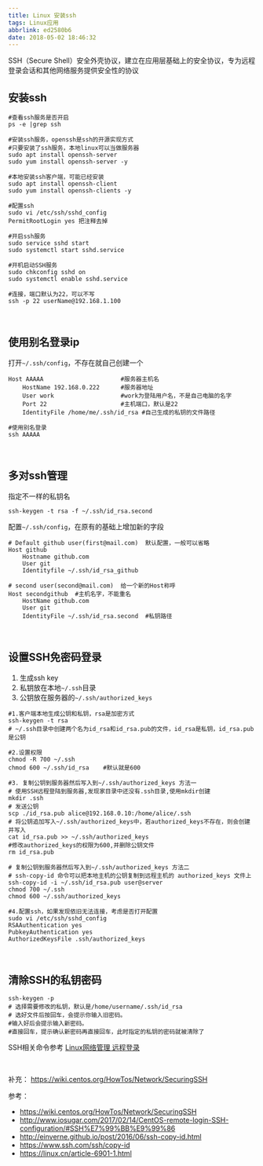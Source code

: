 ```yaml
---
title: Linux 安装ssh
tags: Linux应用
abbrlink: ed2580b6
date: 2018-05-02 18:46:32
---
```


SSH（Secure Shell）安全外壳协议，建立在应用层基础上的安全协议，专为远程登录会话和其他网络服务提供安全性的协议

## 安装ssh
```
#查看ssh服务是否开启
ps -e |grep ssh

#安装ssh服务，openssh是ssh的开源实现方式
#只要安装了ssh服务，本地linux可以当做服务器
sudo apt install openssh-server
sudo yum install openssh-server -y

#本地安装ssh客户端，可能已经安装
sudo apt install openssh-client
sudo yum install openssh-clients -y

#配置ssh
sudo vi /etc/ssh/sshd_config
PermitRootLogin yes 把注释去掉

#开启ssh服务
sudo service sshd start
sudo systemctl start sshd.service

#开机启动SSH服务
sudo chkconfig sshd on
sudo systemctl enable sshd.service

#连接，端口默认为22，可以不写
ssh -p 22 userName@192.168.1.100
```

<br>


## 使用别名登录ip
打开`~/.ssh/config`，不存在就自己创建一个
```
Host AAAAA                      #服务器主机名
    HostName 192.168.0.222      #服务器地址
    User work                   #work为登陆用户名，不是自己电脑的名字
    Port 22                     #主机端口，默认是22
    IdentityFile /home/me/.ssh/id_rsa #自己生成的私钥的文件路径
```

```
#使用别名登录
ssh AAAAA
```

<br>

## 多对ssh管理
指定不一样的私钥名
```
ssh-keygen -t rsa -f ~/.ssh/id_rsa.second
```

配置`~/.ssh/config`，在原有的基础上增加新的字段
```
# Default github user(first@mail.com)  默认配置，一般可以省略
Host github
    Hostname github.com
    User git
    Identityfile ~/.ssh/id_rsa_github

# second user(second@mail.com)  给一个新的Host称呼
Host secondgithub  #主机名字，不能重名
    HostName github.com   
    User git  
    IdentityFile ~/.ssh/id_rsa.second  #私钥路径
```



<br>


## 设置SSH免密码登录
1. 生成ssh key
2. 私钥放在本地`~/.ssh`目录
3. 公钥放在服务器的`~/.ssh/authorized_keys`

```
#1.客户端本地生成公钥和私钥，rsa是加密方式
ssh-keygen -t rsa
# ~/.ssh目录中创建两个名为id_rsa和id_rsa.pub的文件，id_rsa是私钥，id_rsa.pub是公钥

#2.设置权限
chmod -R 700 ~/.ssh
chmod 600 ~/.ssh/id_rsa    #默认就是600

#3. 复制公钥到服务器然后写入到~/.ssh/authorized_keys 方法一
# 使用SSH远程登陆到服务器,发现家目录中还没有.ssh目录,使用mkdir创建
mkdir .ssh
# 发送公钥
scp ./id_rsa.pub alice@192.168.0.10:/home/alice/.ssh
# 将公钥追加写入~/.ssh/authorized_keys中，若authorized_keys不存在，则会创建并写入
cat id_rsa.pub >> ~/.ssh/authorized_keys
#修改authorized_keys的权限为600,并删除公钥文件
rm id_rsa.pub

# 复制公钥到服务器然后写入到~/.ssh/authorized_keys 方法二
# ssh-copy-id 命令可以把本地主机的公钥复制到远程主机的 authorized_keys 文件上
ssh-copy-id -i ~/.ssh/id_rsa.pub user@server
chmod 700 ~/.ssh
chmod 600 ~/.ssh/authorized_keys

#4.配置ssh，如果发现依旧无法连接，考虑是否打开配置
sudo vi /etc/ssh/sshd_config
RSAAuthentication yes
PubkeyAuthentication yes
AuthorizedKeysFile .ssh/authorized_keys
```

<br>



## 清除SSH的私钥密码
```
ssh-keygen -p
# 选择需要修改的私钥，默认是/home/username/.ssh/id_rsa
# 选好文件后按回车，会提示你输入旧密码。
#输入好后会提示输入新密码。
#直接回车，提示确认新密码再直接回车，此时指定的私钥的密码就被清除了
```

SSH相关命令参考 [Linux网络管理 远程登录](http://fengrenxiaoli.github.io/2018/05/01/Linux%E7%BD%91%E7%BB%9C%E7%AE%A1%E7%90%86-%E8%BF%9C%E7%A8%8B%E7%99%BB%E5%BD%95/)

<br>

补充：
https://wiki.centos.org/HowTos/Network/SecuringSSH


参考：

* https://wiki.centos.org/HowTos/Network/SecuringSSH
* http://www.iosugar.com/2017/02/14/CentOS-remote-login-SSH-configuration/#SSH%E7%99%BB%E9%99%86
* http://einverne.github.io/post/2016/06/ssh-copy-id.html
* https://www.ssh.com/ssh/copy-id
* https://linux.cn/article-6901-1.html
